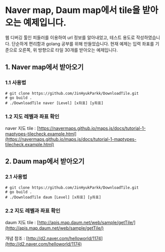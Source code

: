# Naver map, Daum map에서 tile을 받아오는 예제입니다.
웹 디버깅 툴인 피들러를 이용하여 url 정보를 알아내었고, 테스트 용도로 작성하였습니다. 단순하게 편리함과 golang 공부를 위해 만들었습니다.
현재 예제는 입력 좌표를 기준으로 오른쪽, 위 방향으로 타일 30개를 받아오는 예제입니다.

## 1. Naver map에서 받아오기
### 1.1 사용법
```
# git clone https://github.com/JinHyukParkk/DownloadTile.git
# go build .
# ./DownloadTile naver [Level] [x좌표] [y좌표]
```

### 1.2 지도 레벨과 좌표 확인
naver 지도 tile : [https://navermaps.github.io/maps.js/docs/tutorial-1-maptypes-tilecheck.example.html](https://navermaps.github.io/maps.js/docs/tutorial-1-maptypes-tilecheck.example.html)

## 2. Daum map에서 받아오기
### 2.1 사용법
```
# git clone https://github.com/JinHyukParkk/DownloadTile.git
# go build .
# ./DownloadTile daum [Level] [x좌표] [y좌표]
```
### 2.2 지도 레벨과 좌표 확인
daum 지도 tile : [http://apis.map.daum.net/web/sample/getTile/](http://apis.map.daum.net/web/sample/getTile/)

개념 참조 : [http://d2.naver.com/helloworld/1174](http://d2.naver.com/helloworld/1174)
